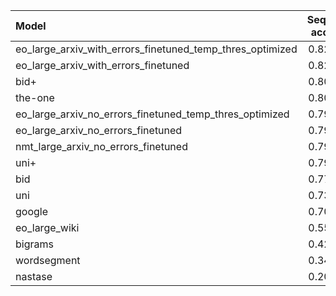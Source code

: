 | Model                                                     |   Sequence accuracy |       MNED |      MED |       F1 |   Precision |   Recall |
|:----------------------------------------------------------|--------------------:|-----------:|---------:|---------:|------------:|---------:|
| eo_large_arxiv_with_errors_finetuned_temp_thres_optimized |            0.824675 | 0.00781842 | 0.422078 | 0.892798 |    0.915445 | 0.871245 |
| eo_large_arxiv_with_errors_finetuned                      |            0.820346 | 0.00803112 | 0.415584 | 0.895991 |    0.904814 | 0.887339 |
| bid+                                                      |            0.805195 | 0.00833521 | 0.474026 | 0.8726   |    0.952986 | 0.804721 |
| the-one                                                   |            0.805195 | 0.0101994  | 0.448052 | 0.887561 |    0.89879  | 0.876609 |
| eo_large_arxiv_no_errors_finetuned_temp_thres_optimized   |            0.796537 | 0.0101149  | 0.597403 | 0.850488 |    0.858862 | 0.842275 |
| eo_large_arxiv_no_errors_finetuned                        |            0.790043 | 0.0103598  | 0.608225 | 0.848354 |    0.85342  | 0.843348 |
| nmt_large_arxiv_no_errors_finetuned                       |            0.790043 | 0.00841575 | 0.558442 | 0.866044 |    0.839034 | 0.89485  |
| uni+                                                      |            0.790043 | 0.00905153 | 0.634199 | 0.823174 |    0.94069  | 0.73176  |
| bid                                                       |            0.779221 | 0.00948326 | 0.519481 | 0.869423 |    0.881898 | 0.857296 |
| uni                                                       |            0.735931 | 0.0118463  | 0.640693 | 0.834821 |    0.869767 | 0.802575 |
| google                                                    |            0.707792 | 0.0129447  | 1.34199  | 0.526718 |    0.912698 | 0.370172 |
| eo_large_wiki                                             |            0.558442 | 0.0127668  | 0.989177 | 0.783924 |    0.700761 | 0.889485 |
| bigrams                                                   |            0.428571 | 0.0357835  | 2.84632  | 0.566919 |    0.408725 | 0.924893 |
| wordsegment                                               |            0.341991 | 0.044824   | 3.45022  | 0.520169 |    0.361506 | 0.927039 |
| nastase                                                   |            0.205628 | 0.0525721  | 5.86147  | 0.363423 |    0.232691 | 0.829399 |